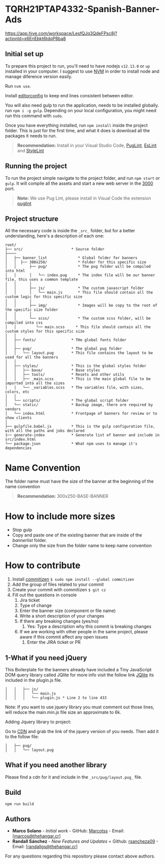 # TQRH21PTAP4332-Spanish-Banner-Ads

https://app.hive.com/workspace/LesfQJq3QdeFPsc8j?actionId=x6EnEbkt6tdqP8ba8

## Initial set up

To prepare this project to run, you'll need to have nodejs `v12.13.0` or `up` installed in your computer.
I suggest to use [NVM](https://github.com/creationix/nvm) in order to install node and manage diference version easily.

Run `nvm use`.

Install [editorconfig](http://editorconfig.org/) to keep end lines consistent between editor.

You will also need gulp to run the application, needs to be installed globally. run `npm i -g gulp`. Depending on your local configuration, you might need run this command with `sudo`.

Once you have everything installed, run `npm install` inside the project folder. This is just for the first time, and what it does is download all the packages it needs to run.

> **Recommendation:** Install in your Visual Studio Code, [PugLint](https://github.com/mrmlnc/vscode-puglint), [EsLint](https://github.com/Microsoft/vscode-eslint) and [StyleLint](https://github.com/stylelint/vscode-stylelint)

## Running the project

To run the project simple navigate to the project folder, and run `npm start` or `gulp`. It will compile all the assets and start a new web server in the [3000](http://localhost:3000/) port.

> **Note:** We use Pug Lint, please install in Visual Code the extension [puglint](https://marketplace.visualstudio.com/items?itemName=mrmlnc.vscode-puglint)

## Project structure

All the necessary code is inside the `_src_` folder, but for a better understanding, here's a description of each one:

```
root/
├── src/                      * Source folder
├────
│   ├── banner_list              * Global folder for banners
│   │  ├── 300x250/              * Folder for this specific size
│   │      ├── pug/              * The pug folder will be compiled into html
│   │      │   └── index.pug     * The index file will be our banner file, this uses a common template
│   │      │
│   │      ├── js/               * The custom javascript folder
│   │      │   └── main.js       * This file should contain all the custom logic for this specific size
│   │      │
│   │      ├── img/              * Images will be copy to the root of the specific size folder
│   │      │
│   │      └── scss/             * The custom scss folder, will be compiled into css
│   │         └── main.scss     * This file should contain all the custom styles for this specific size
│   │
│   ├── fonts/                * THe global fonts folder
│   │
│   ├── pug/                  * The global pug folder
│   │   └── layout.pug        * This file contains the layout to be used for all the banners
│   │
│   ├── styles/               * This is the global styles folder
│   │   ├── base/             * Base styles
│   │   ├── tools/            * Resets and other utils
│   │   ├── _main.scss        * This is the main global file to be imported into all the sizes
│   │   └── _variables.scss   * The variables file, with sizes, colors, etc
│   │
│   └── scripts/              * The global script folder
│   └── static/               * Backup image, there are required by vendors
│   └── index.html            * Frontpage of banners for review or to show clients
│
├── gulpfile.babel.js         * This is the gulp configuration file, with all the paths and jobs declared
├── generate-index            * Generate list of banner and include in src/index.html
└── package.json              * What npm uses to manage it's dependencies
```

# Name Convention

The folder name must have the size of the banner at the beginning of the name convention

> **Recommendation:** 300x250-BASE-BANNER

# How to include more sizes

- Stop gulp
- Copy and paste one of the existing banner that are inside of the _bannerlist_ folder.
- Change only the size from the folder name to keep name convention

# How to contribute

1. Install [commitizen](https://github.com/commitizen/cz-cli) `$ sudo npm install --global commitizen`
1. Add the group of files related to your commit
1. Create your commit with commitizen `$ git cz`
1. Fill out the questions in console
   1. Jira ticket
   1. Type of change
   1. Enter the banner size (component or file name)
   1. Write a short description of your changes
   1. If there any breaking changes (yes/no)
      1. Yes: Type a description why this commit is breaking changes
   1. If we are working with other people in the same project, please aware if this commit affect any open issues
      1. Enter the JIRA ticket or PR

## 1-What if you need jQuery

This Boilerplate for the banners already have included a Tiny JavaScript DOM query library
called JQlite for more info visit the follow link [JQlite](https://code.google.com/archive/p/jqlite/wikis/UsingJQLite.wiki)
its included in the plugin.js file.

```
│   │   ├── js/
│   │   │   └── main.js
│   │   │   └── plugin.js * Line 2 to line 433

```

Note: If you want to use jquery library you must comment out those lines, will reduce the main.min.js file size an approximate to 6k.

Adding Jquery library to project:

Go to [CDN](https://cdnjs.com/libraries/jquery) and grab the link of the jquery version of you needs.
Then add it to the follow file:

```
│   ├── pug/
│   │   └── layout.pug

```

## What if you need another library

Please find a cdn for it and include in the `_src/pug/layout.pug_` file.

## Build

`npm run build`

## Authors

- **Marco Solano** - _Initial work_ - GitHub: [Marcotss](https://github.com/Marcotss) - Email: [marcos@thehangar.cr]
- **Randall Sánchez** - _New Features and Updates_ = Github: [rsancheza09](https://github.com/rsancheza09) - Email: [randallgs@thehangar.cr]

For any questions regarding this repository please contact above authors.
